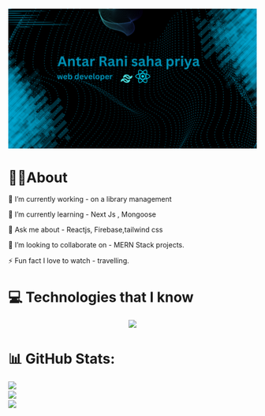 
![Cover Image](coverGit.png)
# 🙎‍♀️About
🔭 I’m currently working - on a library management

🌱 I’m currently learning - Next Js , Mongoose

💬 Ask me about - Reactjs, Firebase,tailwind css

👯 I’m looking to collaborate on - MERN Stack projects.

⚡ Fun fact I love to watch - travelling.

# 💻 Technologies that I know
<p align="center">
  <a href="https://skillicons.dev">
    <img width="40%"  src="https://skillicons.dev/icons?i=html,css,react,firebase,nodejs,tailwind" />
   
  </a>
</p>

# 📊 GitHub Stats:

![](https://github-readme-stats.vercel.app/api?username=saha566789&theme=dark&hide_border=false&include_all_commits=false&count_private=false)<br/>
![](https://github-readme-streak-stats.herokuapp.com/?user=saha566789&theme=dark&hide_border=false)<br/>
![](https://github-readme-stats.vercel.app/api/top-langs/?username=saha566789&theme=dark&hide_border=false&include_all_commits=false&count_private=false&layout=compact)


